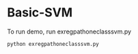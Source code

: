 # Basic-SVM

To run demo, run exregpathoneclasssvm.py

```python
python exregpathoneclasssvm.py
```
